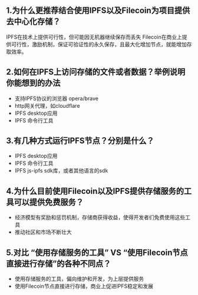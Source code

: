 ## 1.为什么更推荐结合使用IPFS以及Filecoin为项目提供去中心化存储？
IPFS在技术上提供可行性，但可能因无机器继续保存而丢失
Filecoin在商业上提供可行性，激励机制，保证可验证性的永久保存，且最大化增加节点，就能增加存取效率。

## 2.如何在IPFS上访问存储的文件或者数据？举例说明你能想到的办法
- 支持IPFS协议的浏览器 opera/brave
- http网关代理，如cloudflare
- IPFS desktop应用
- IPFS 命令行工具

## 3.有几种方式运行IPFS节点？分别是什么？
- IPFS desktop应用
- IPFS 命令行工具
- IPFS js-ipfs sdk库，或者其他语言的sdk

## 4.为什么目前使用Filecoin以及IPFS提供存储服务的工具可以提供免费服务？
- 经济模型有奖励和惩罚机制，存储商获得收益，使得开发者们免费使用这些工具
- 推动社区和市场不断壮大

## 5.对比 “使用存储服务的工具” VS “使用Filecoin节点直接进行存储”的各种不同点？
- 使用存储服务的工具，偏向维护和开发，为上层提供服务
- 使用Filecoin节点直接进行存储，商业上促进IPFS稳定和发展